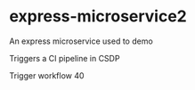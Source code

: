 # express-microservice2
An express microservice used to demo

Triggers a CI pipeline in CSDP

Trigger workflow 40
